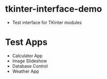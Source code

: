 # tkinter-interface-demo
- Test interface for TKinter modules

# Test Apps
- Calculator App
- Image Slideshow
- Database Control
- Weather App
